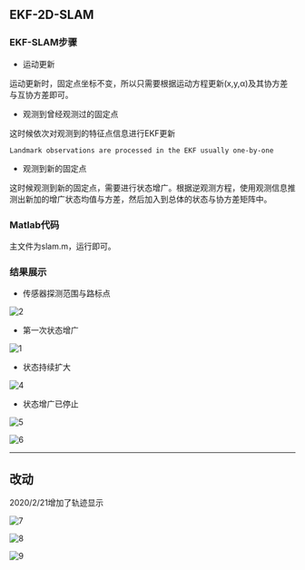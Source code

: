 
## EKF-2D-SLAM

### EKF-SLAM步骤

- 运动更新

运动更新时，固定点坐标不变，所以只需要根据运动方程更新(x,y,α)及其协方差与互协方差即可。

- 观测到曾经观测过的固定点

这时候依次对观测到的特征点信息进行EKF更新
    
    Landmark observations are processed in the EKF usually one-by-one


- 观测到新的固定点

这时候观测到新的固定点，需要进行状态增广。根据逆观测方程，使用观测信息推测出新加的增广状态均值与方差，然后加入到总体的状态与协方差矩阵中。

### Matlab代码
主文件为slam.m，运行即可。

### 结果展示
- 传感器探测范围与路标点

![2](https://github.com/liuzhenboo/EKF-2D-SLAM/raw/master/videos/2.PNG)

- 第一次状态增广

![1](https://github.com/liuzhenboo/EKF-2D-SLAM/raw/master/videos/1.PNG)

- 状态持续扩大

![4](https://github.com/liuzhenboo/EKF-2D-SLAM/raw/master/videos/4.PNG)


- 状态增广已停止

![5](https://github.com/liuzhenboo/EKF-2D-SLAM/raw/master/videos/5.PNG)

![6](https://github.com/liuzhenboo/EKF-2D-SLAM/raw/master/videos/6.PNG)

---------
## 改动
2020/2/21增加了轨迹显示

![7](https://github.com/liuzhenboo/EKF-2D-SLAM/raw/master/videos/7.PNG)

![8](https://github.com/liuzhenboo/EKF-2D-SLAM/raw/master/videos/8.PNG)

![9](https://github.com/liuzhenboo/EKF-2D-SLAM/raw/master/videos/9.PNG)


